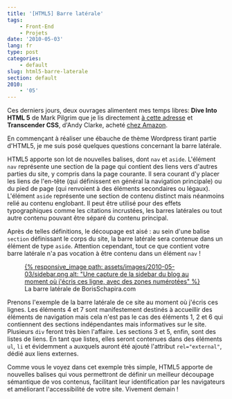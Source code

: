 ```yaml
---
title: '[HTML5] Barre latérale'
tags:
    - Front-End
    - Projets
date: '2010-05-03'
lang: fr
type: post
categories:
    - default
slug: html5-barre-laterale
section: default
2010:
    - '05'
---
```


Ces derniers jours, deux ouvrages alimentent mes temps libres: **Dive Into HTML 5** de Mark Pilgrim que je lis directement [à cette adresse](http://diveintohtml5.info "&quot;Dive Into HMTL5&quot; by Mark Pilgrilm") et **Transcender CSS**, d'Andy Clarke, acheté [chez Amazon](http://www.amazon.fr/Transcender-CSS-Sublimez-design-web/dp/2212121075/ref=pd_rhf_p_t_4 "&quot;Transcender CSS&quot; by Andy Clarke on Amazon.fr").

En commençant à réaliser une ébauche de thème Wordpress tirant partie d'HTML5, je me suis posé quelques questions concernant la barre latérale.

<!-- more -->

HTML5 apporte son lot de nouvelles balises, dont `nav` et `aside`. L'élément `nav` représente une section de la page qui contient des liens vers d'autres parties du site, y compris dans la page courante. Il sera courant d'y placer les liens de l'en-tête (qui définissent en général la navigation principale) ou du pied de page (qui renvoient à des éléments secondaires ou légaux). L'élément `aside` représente une section de contenu distinct mais néanmoins relié au contenu englobant. Il peut être utilisé pour des effets typographiques comme les citations incrustées, les barres latérales ou tout autre contenu pouvant être séparé du contenu principal.

Après de telles définitions, le découpage est aisé&nbsp;: au sein d'une balise `section` définissant le corps du site, la barre latérale sera contenue dans un élément de type `aside`. Attention cependant, tout ce que contient votre barre latérale n'a pas vocation à être contenu dans un élément `nav`&nbsp;!

<figure>
<a data-featherlight="image" href="/assets/images/2010-05-03/sidebar.png" title="Voir en plus grand">
      {% responsive_image path: assets/images/2010-05-03/sidebar.png alt: "Une capture de la sidebar du blog au moment où j'écris ces ligne, avec des zones numérotées" %}
  </a>
  <figcaption>La barre latérale de BorisSchapira.com</figcaption>
</figure>

Prenons l'exemple de la barre latérale de ce site au moment où j'écris ces lignes. Les éléments 4 et 7 sont manifestement destinés à accueillir des éléments de navigation mais cela n'est pas le cas des éléments 1, 2 et 6 qui contiennent des sections indépendantes mais informatives sur le site. Plusieurs `div` feront très bien l'affaire. Les sections 3 et 5, enfin, sont des listes de liens. En tant que listes, elles seront contenues dans des éléments `ul`, `li` et évidemment `a` auxquels auront été ajouté l'attribut `rel="external"`, dédié aux liens externes.

Comme vous le voyez dans cet exemple très simple, HTML5 apporte de nouvelles balises qui vous permettront de définir un meilleur découpage sémantique de vos contenus, facilitant leur identification par les navigateurs et améliorant l'accessibilité de votre site. Vivement demain&nbsp;!
